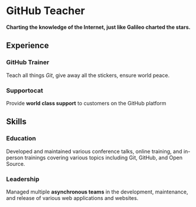 # GitHub Teacher

__Charting the knowledge of the Internet, just like Galileo charted the stars.__

## Experience

### GitHub Trainer

Teach all things *Git*, give away all the stickers, ensure world peace.
<!--
  Note here: Learners -- yup, you found the error!
  Course maintainers -- leave the italics with * instead of _ for the error case.
-->

### Supportocat

Provide __world class support__ to customers on the GitHub platform

## Skills

### Education

Developed and maintained various conference talks, online training, and in-person trainings covering various topics including Git, GitHub, and Open Source.

### Leadership

Managed multiple __asynchronous teams__ in the development, maintenance, and release of various web applications and websites.
